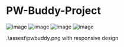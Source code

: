 # PW-Buddy-Project
![image](https://github.com/sigma-webdev/PW-S-Buddy/assets/107506646/d4da1992-6b71-433c-83ed-9db7c33ac6d6)
![image](https://github.com/sigma-webdev/PW-S-Buddy/assets/107506646/a76bfd7b-c014-41c0-8748-4212129165e9)
![image](https://github.com/sigma-webdev/PW-S-Buddy/assets/107506646/3d82aa58-6521-44ed-a98d-68c71c7b46f4)
![image](https://github.com/sigma-webdev/PW-S-Buddy/assets/107506646/3cf8592b-152b-4b4a-8a8b-1aa09da995f5)


.\assest\pwbuddy.png
with responsive design 
